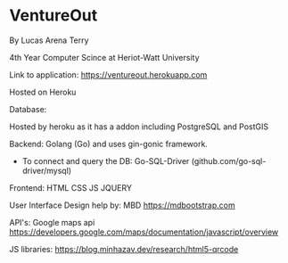 # VentureOut

By Lucas Arena Terry

4th Year Computer Scince at Heriot-Watt University

Link to application: https://ventureout.herokuapp.com

Hosted on Heroku

Database:

Hosted by heroku as it has a addon including PostgreSQL and PostGIS

Backend:
Golang (Go) and uses gin-gonic framework.
 - To connect and query the DB: Go-SQL-Driver (github.com/go-sql-driver/mysql)


Frontend:
HTML
CSS
JS
JQUERY

User Interface Design help by:
MBD https://mdbootstrap.com

API's:
Google maps api
https://developers.google.com/maps/documentation/javascript/overview

JS libraries:
https://blog.minhazav.dev/research/html5-qrcode
